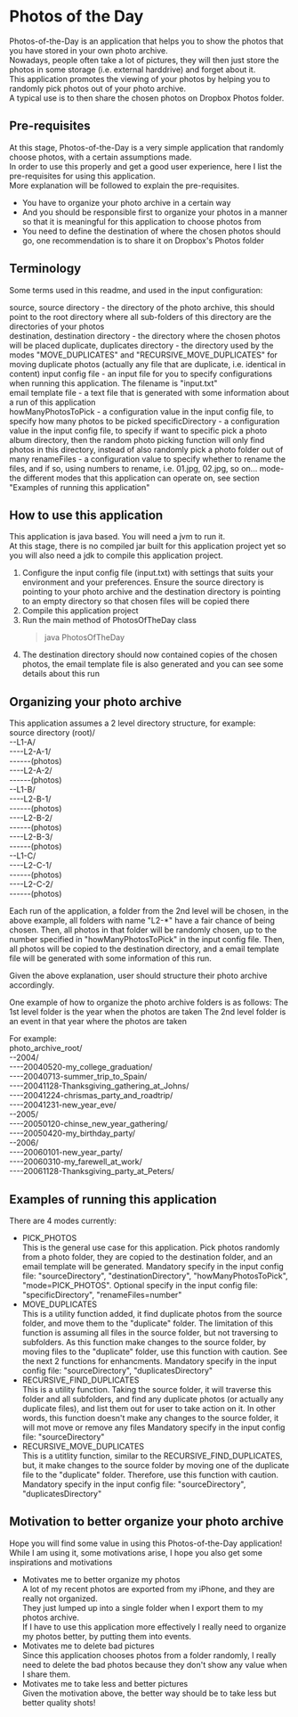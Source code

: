 Photos of the Day
=

Photos-of-the-Day is an application that helps you to show the photos that you have stored in your own photo archive.  
Nowadays, people often take a lot of pictures, they will then just store the photos in some storage (i.e. external harddrive) and forget about it.  
This application promotes the viewing of your photos by helping you to randomly pick photos out of your photo archive.  
A typical use is to then share the chosen photos on Dropbox Photos folder.  

Pre-requisites
-

At this stage, Photos-of-the-Day is a very simple application that randomly choose photos, with a certain assumptions made.  
In order to use this properly and get a good user experience, here I list the pre-requisites for using this application.  
More explanation will be followed to explain the pre-requisites.  

* You have to organize your photo archive in a certain way
* And you should be responsible first to organize your photos in a manner so that it is meaningful for this application to choose photos from
* You need to define the destination of where the chosen photos should go, one recommendation is to share it on Dropbox's Photos folder

Terminology
-

Some terms used in this readme, and used in the input configuration:

source, source directory - the directory of the photo archive, this should point to the root directory where all sub-folders of this directory are the directories of your photos  
destination, destination directory - the directory where the chosen photos will be placed
duplicate, duplicates directory - the directory used by the modes "MOVE_DUPLICATES" and "RECURSIVE_MOVE_DUPLICATES" for moving duplicate photos (actually any file that are duplicate, i.e. identical in content)
input config file - an input file for you to specify configurations when running this application. The filename is "input.txt"  
email template file - a text file that is generated with some information about a run of this application  
howManyPhotosToPick - a configuration value in the input config file, to specify how many photos to be picked
specificDirectory - a configuration value in the input config file, to specify if want to specific pick a photo album directory, then the random photo picking function will only find photos in this directory, instead of also randomly pick a photo folder out of many
renameFiles - a configuration value to specify whether to rename the files, and if so, using numbers to rename, i.e. 01.jpg, 02.jpg, so on...
mode-the different modes that this application can operate on, see section "Examples of running this application"

How to use this application
-

This application is java based. You will need a jvm to run it.  
At this stage, there is no compiled jar built for this application project yet so you will also need a jdk to compile this application project.

1. Configure the input config file (input.txt) with settings that suits your environment and your preferences. Ensure the source directory is pointing to your photo archive and the destination directory is pointing to an empty directory so that chosen files will be copied there
2. Compile this application project
3. Run the main method of PhotosOfTheDay class
	>java PhotosOfTheDay
4. The destination directory should now contained copies of the chosen photos, the email template file is also generated and you can see some details about this run

Organizing your photo archive
-

This application assumes a 2 level directory structure, for example:  
source directory (root)/  
--L1-A/  
----L2-A-1/  
------(photos)  
----L2-A-2/  
------(photos)  
--L1-B/  
----L2-B-1/  
------(photos)  
----L2-B-2/  
------(photos)  
----L2-B-3/  
------(photos)  
--L1-C/  
----L2-C-1/  
------(photos)  
----L2-C-2/  
------(photos)  

Each run of the application, a folder from the 2nd level will be chosen, in the above example, all folders with name "L2-*" have a fair chance of being chosen.
Then, all photos in that folder will be randomly chosen, up to the number specified in "howManyPhotosToPick" in the input config file.
Then, all photos will be copied to the destination directory, and a email template file will be generated with some information of this run.

Given the above explanation, user should structure their photo archive accordingly.

One example of how to organize the photo archive folders is as follows:
The 1st level folder is the year when the photos are taken
The 2nd level folder is an event in that year where the photos are taken

For example:  
photo_archive_root/  
--2004/  
----20040520-my_college_graduation/  
----20040713-summer_trip_to_Spain/  
----20041128-Thanksgiving_gathering_at_Johns/  
----20041224-chrismas_party_and_roadtrip/  
----20041231-new_year_eve/  
--2005/  
----20050120-chinse_new_year_gathering/  
----20050420-my_birthday_party/  
--2006/  
----20060101-new_year_party/  
----20060310-my_farewell_at_work/  
----20061128-Thanksgiving_party_at_Peters/  
	
Examples of running this application
-

There are 4 modes currently:

* PICK_PHOTOS  
This is the general use case for this application. Pick photos randomly from a photo folder, they are copied to the destination folder, and an email template will be generated.
Mandatory specify in the input config file: "sourceDirectory", "destinationDirectory", "howManyPhotosToPick", "mode=PICK_PHOTOS".
Optional specify in the input config file: "specificDirectory", "renameFiles=number"
* MOVE_DUPLICATES  
This is a utility function added, it find duplicate photos from the source folder, and move them to the "duplicate" folder.
The limitation of this function is assuming all files in the source folder, but not traversing to subfolders.
As this function make changes to the source folder, by moving files to the "duplicate" folder, use this function with caution.
See the next 2 functions for enhancments.
Mandatory specify in the input config file: "sourceDirectory", "duplicatesDirectory"
* RECURSIVE_FIND_DUPLICATES  
This is a utility function. Taking the source folder, it will traverse this folder and all subfolders, and find any duplicate photos (or actually any duplicate files), and list them out for user to take action on it.
In other words, this function doesn't make any changes to the source folder, it will mot move or remove any files
Mandatory specify in the input config file: "sourceDirectory"
* RECURSIVE_MOVE_DUPLICATES  
This is a utitlity function, similar to the RECURSIVE_FIND_DUPLICATES, but, it make changes to the source folder by moving one of the duplicate file to the "duplicate" folder. Therefore, use this function with caution.
Mandatory specify in the input config file: "sourceDirectory", "duplicatesDirectory"

Motivation to better organize your photo archive
-

Hope you will find some value in using this Photos-of-the-Day application!  
While I am using it, some motivations arise, I hope you also get some inspirations and motivations

* Motivates me to better organize my photos  
A lot of my recent photos are exported from my iPhone, and they are really not organized.  
They just lumped up into a single folder when I export them to my photos archive.  
If I have to use this application more effectively I really need to organize my photos better, by putting them into events.  
* Motivates me to delete bad pictures  
Since this application chooses photos from a folder randomly, I really need to delete the bad photos because they don't show any value when I share them.  
* Motivates me to take less and better pictures  
Given the motivation above, the better way should be to take less but better quality shots!  

